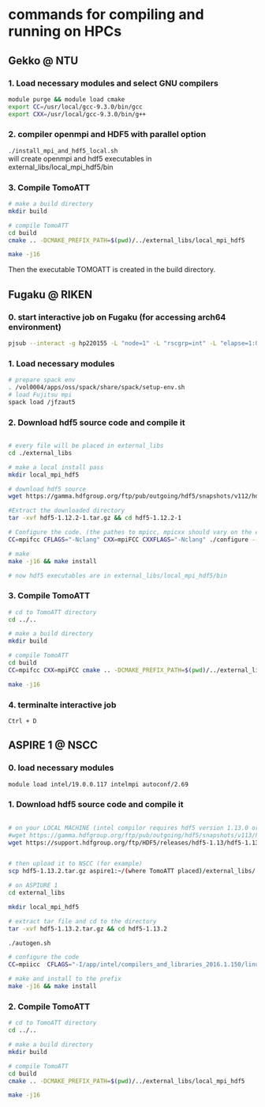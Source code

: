 # commands for compiling and running on HPCs

## Gekko @ NTU

### 1. Load necessary modules and select GNU compilers
```bash
module purge && module load cmake
export CC=/usr/local/gcc-9.3.0/bin/gcc
export CXX=/usr/local/gcc-9.3.0/bin/g++
```

### 2. compiler openmpi and HDF5 with parallel option
`./install_mpi_and_hdf5_local.sh`  
will create openmpi and hdf5 executables in external_libs/local_mpi_hdf5/bin

### 3. Compile TomoATT
```bash
# make a build directory
mkdir build

# compile TomoATT
cd build
cmake .. -DCMAKE_PREFIX_PATH=$(pwd)/../external_libs/local_mpi_hdf5

make -j16
```

Then the executable TOMOATT is created in the build directory.


## Fugaku @ RIKEN

### 0. start interactive job on Fugaku (for accessing arch64 environment)

```bash 
pjsub --interact -g hp220155 -L "node=1" -L "rscgrp=int" -L "elapse=1:00:00" --sparam "wait-time=600" -x PJM_LLIO_GFSCACHE=/vol0004 --no-check-directory     
```


### 1. Load necessary modules 
```bash
# prepare spack env
. /vol0004/apps/oss/spack/share/spack/setup-env.sh
# load Fujitsu mpi
spack load /jfzaut5
```


### 2. Download hdf5 source code and compile it
```bash

# every file will be placed in external_libs
cd ./external_libs

# make a local install pass
mkdir local_mpi_hdf5

# download hdf5 source
wget https://gamma.hdfgroup.org/ftp/pub/outgoing/hdf5/snapshots/v112/hdf5-1.12.2-1.tar.gz

#Extract the downloaded directory
tar -xvf hdf5-1.12.2-1.tar.gz && cd hdf5-1.12.2-1

# Configure the code. (the pathes to mpicc, mpicxx should vary on the environment)
CC=mpifcc CFLAGS="-Nclang" CXX=mpiFCC CXXFLAGS="-Nclang" ./configure --enable-parallel --enable-unsupported --enable-shared --enable-cxx --prefix=$(pwd)/../local_mpi_hdf5

# make
make -j16 && make install

# now hdf5 executables are in external_libs/local_mpi_hdf5/bin
```

### 3. Compile TomoATT
```bash
# cd to TomoATT directory
cd ../..

# make a build directory
mkdir build

# compile TomoATT
cd build
CC=mpifcc CXX=mpiFCC cmake .. -DCMAKE_PREFIX_PATH=$(pwd)/../external_libs/local_mpi_hdf5

make -j16
```

### 4. terminalte interactive job
`Ctrl + D`




## ASPIRE 1 @ NSCC

### 0. load necessary modules
```bash
module load intel/19.0.0.117 intelmpi autoconf/2.69
```

### 1. Download hdf5 source code and compile it
```bash

# on your LOCAL MACHINE (intel compilor requires hdf5 version 1.13.0 or higher)
#wget https://gamma.hdfgroup.org/ftp/pub/outgoing/hdf5/snapshots/v113/hdf5-1.13.0-rc6.tar.gz
wget https://support.hdfgroup.org/ftp/HDF5/releases/hdf5-1.13/hdf5-1.13.2/src/hdf5-1.13.2.tar.gz


# then upload it to NSCC (for example)
scp hdf5-1.13.2.tar.gz aspire1:~/(where TomoATT placed)/external_libs/

# on ASPIURE 1
cd external_libs

mkdir local_mpi_hdf5

# extract tar file and cd to the directory
tar -xvf hdf5-1.13.2.tar.gz && cd hdf5-1.13.2

./autogen.sh

# configure the code
CC=mpiicc  CFLAGS="-I/app/intel/compilers_and_libraries_2016.1.150/linux/mpi/intel64/include -L/app/intel/compilers_and_libraries_2016.1.150/linux/mpi/intel64/lib -fPIC -O3 -xHost -ip -fno-alias -align"  CXX=mpiicpc  CXXFLAGS="-I/app/intel/compilers_and_libraries_2016.1.150/linux/mpi/intel64/include -L/app/intel/compilers_and_libraries_2016.1.150/linux/mpi/intel64/lib -fPIC -O3 -xHost -ip -fno-alias -align" ./configure --with-pic --enable-parallel --enable-unsupported --enable-shared --enable-cxx --prefix=$(pwd)/../local_mpi_hdf5

# make and install to the prefix
make -j16 && make install

```

### 2. Compile TomoATT
```bash
# cd to TomoATT directory
cd ../..

# make a build directory
mkdir build

# compile TomoATT
cd build
cmake .. -DCMAKE_PREFIX_PATH=$(pwd)/../external_libs/local_mpi_hdf5

make -j16
```
